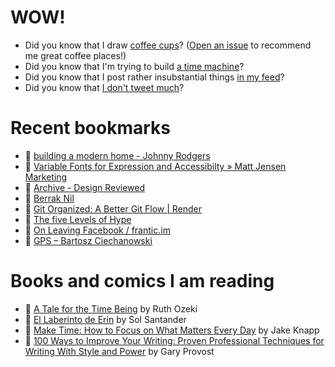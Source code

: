 # WOW!

- Did you know that I draw [coffee cups](https://papercups.mamuso.net/)? ([Open an issue](https://github.com/mamuso/papercups/issues) to recommend me great coffee places!)
- Did you know that I'm trying to build [a time machine](https://github.com/mamuso/fluxcapacitor)?
- Did you know that I post rather insubstantial things [in my feed](https://feed.mamuso.net/)?
- Did you know that [I don't tweet much](https://twitter.com/mamuso)?

# Recent bookmarks

- 👀 [building a modern home - Johnny Rodgers](https://johnnyrodgers.is/building-a-modern-home)
- 👀 [Variable Fonts for Expression and Accessibilty » Matt Jensen Marketing](https://mattjensenmarketing.com/variable-fonts/)
- 👀 [Archive - Design Reviewed](https://www.designreviewed.com/archive/)
- 👀 [Berrak Nil](https://berraknil.github.io/)
- 👀 [Git Organized: A Better Git Flow | Render](https://render.com/blog/git-organized-a-better-git-flow)
- 👀 [The five Levels of Hype](https://johannesklingebiel.de/2022/01/12/hype-as-a-scale.html)
- 👀 [On Leaving Facebook / frantic.im](https://frantic.im/leaving-facebook/)
- 👀 [GPS – Bartosz Ciechanowski](https://ciechanow.ski/gps/)


# Books and comics I am reading

- 📘 [A Tale for the Time Being](https://www.goodreads.com/book/show/57363023) by Ruth Ozeki
- 📘 [El Laberinto de Erin](https://www.goodreads.com/book/show/60091934) by Sol Santander
- 📘 [Make Time: How to Focus on What Matters Every Day](https://www.goodreads.com/book/show/39317186) by Jake Knapp
- 📘 [100 Ways to Improve Your Writing: Proven Professional Techniques for Writing With Style and Power](https://www.goodreads.com/book/show/43229424) by Gary Provost

